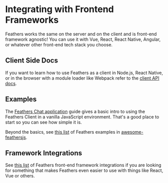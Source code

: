 # Integrating with Frontend Frameworks

Feathers works the same on the server and on the client and is front-end framework agnostic! You can use it with Vue, React, React Native, Angular, or whatever other front-end tech stack you choose.

## Client Side Docs

If you want to learn how to use Feathers as a client in Node.js, React Native, or in the browser with a module loader like Webpack refer to the [client API docs](/api/client.md).

## Examples

The [Feathers Chat application](../chat/readme.md) guide gives a basic intro to using the Feathers Client in a vanilla JavaScript environment. That's a good place to start so you can see how simple it is.

Beyond the basics, see [this list](https://github.com/feathersjs/awesome-feathersjs#examples) of Feathers examples in [awesome-feathersjs](https://github.com/feathersjs/awesome-feathersjs).

## Framework Integrations

See [this list](https://github.com/feathersjs/awesome-feathersjs#js-clients) of Feathers front-end framework integrations if you are looking for something that makes Feathers even easier to use with things like React, Vue or others.